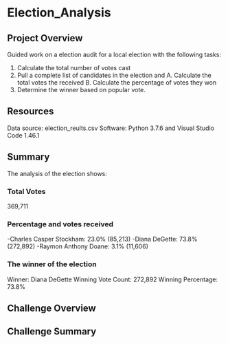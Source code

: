 # Election_Analysis
## Project Overview
Guided work on a election audit for a local election with the following tasks:
  1. Calculate the total number of votes cast
  2. Pull a complete list of candidates in the election and
    A. Calculate the total votes the received
    B. Calculate the percentage of votes they won
  3. Determine the winner based on popular vote.

## Resources
  Data source: election_reults.csv
  Software: Python 3.7.6 and Visual Studio Code 1.46.1

## Summary

The analysis of the election shows:
### Total Votes 
  369,711
### Percentage and votes received
  -Charles Casper Stockham: 23.0% (85,213)
  -Diana DeGette: 73.8% (272,892)
  -Raymon Anthony Doane: 3.1% (11,606)
### The winner of the election 
  Winner: Diana DeGette
  Winning Vote Count: 272,892
  Winning Percentage: 73.8%

## Challenge Overview
## Challenge Summary

